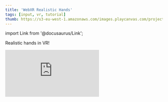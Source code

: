 ```yaml
---
title: 'WebXR Realistic Hands'
tags: [input, vr, tutorial]
thumb: https://s3-eu-west-1.amazonaws.com/images.playcanvas.com/projects/12/771952/F9B95C-image-75.jpg
---
```


import Link from '@docusaurus/Link';

Realistic hands in VR!

<div className="iframe-container">
    <iframe loading="lazy" src="https://playcanv.as/p/pG6tosLX/" title="WebXR Realistic Hands" webkitallowfullscreen="true" mozallowfullscreen="true" allow="autoplay" allowfullscreen="true" allowvr="" scrolling="no" frameborder="0" />
</div>

<Link to='https://playcanvas.com/editor/project/771952/'>Open Project ↗</Link>
